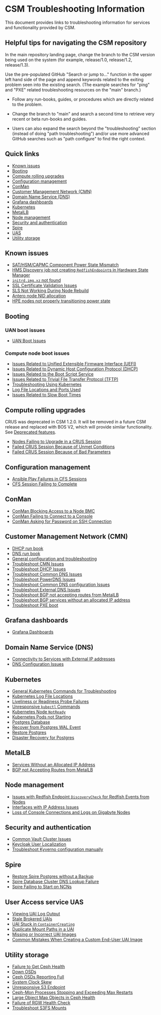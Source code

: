 # CSM Troubleshooting Information

This document provides links to troubleshooting information for services and functionality provided by CSM.

## Helpful tips for navigating the CSM repository

In the main repository landing page, change the branch to the CSM version being used on the system (for example, release/1.0, release/1.2, release/1.3).

Use the pre-populated GitHub "Search or jump to..." function in the upper left hand side of the page and append keywords related
to the exiting problem seen into the existing search. (The example searches for "ping" and "PXE" related troubleshooting resources on the "main" branch.)

* Follow any run-books, guides, or procedures which are directly related to the problem.

* Change the branch to "main" and search a second time to retrieve very recent or beta run-books and guides.

* Users can also expand the search beyond the "troubleshooting" section (instead of doing "path troubleshooting") and/or use more advanced GitHub searches such as "path configure" to find the right context.

## Quick links

* [Known issues](#known-issues)
* [Booting](#booting)
* [Compute rolling upgrades](#compute-rolling-upgrades)
* [Configuration management](#configuration-management)
* [ConMan](#conman)
* [Customer Management Network (CMN)](#customer-management-network-cmn)
* [Domain Name Service (DNS)](#domain-name-service-dns)
* [Grafana dashboards](#grafana-dashboards)
* [Kubernetes](#kubernetes)
* [MetalLB](#metallb)
* [Node management](#node-management)
* [Security and authentication](#security-and-authentication)
* [Spire](#spire)
* [UAS](#user-access-service-uas)
* [Utility storage](#utility-storage)

## Known issues

* [SAT/HSM/CAPMC Component Power State Mismatch](known_issues/component_power_state_mismatch.md)
* [HMS Discovery job not creating `RedfishEndpoint`s in Hardware State Manager](known_issues/discovery_job_not_creating_redfish_endpoints.md)
* [`initrd.img.xz` not found](known_issues/initrd.img.zx_not_found.md)
* [SSL Certificate Validation Issues](known_issues/ssl_certificate_validation_issues.md)
* [SLS Not Working During Node Rebuild](known_issues/SLS_Not_Working_During_Node_Rebuild.md)
* [Antero node NID allocation](known_issues/antero_node_NID_allocation.md)
* [HPE nodes not properly transitioning power state](known_issues/hpe_systems_not_transitioning_power_state.md)

## Booting

### UAN boot issues

* [UAN Boot Issues](../operations/boot_orchestration/Troubleshoot_UAN_Boot_Issues.md)

### Compute node boot issues

* [Issues Related to Unified Extensible Firmware Interface (UEFI)](../operations/boot_orchestration/Troubleshoot_Compute_Node_Boot_Issues_Related_to_Unified_Extensible_Firmware_Interface_UEFI.md)
* [Issues Related to Dynamic Host Configuration Protocol (DHCP)](../operations/boot_orchestration/Troubleshoot_Compute_Node_Boot_Issues_Related_to_Dynamic_Host_Configuration_Protocol_DHCP.md)
* [Issues Related to the Boot Script Service](../operations/boot_orchestration/Troubleshoot_Compute_Node_Boot_Issues_Related_to_the_Boot_Script_Service_BSS.md)
* [Issues Related to Trivial File Transfer Protocol (TFTP)](../operations/boot_orchestration/Troubleshoot_Compute_Node_Boot_Issues_Related_to_Trivial_File_Transfer_Protocol_TFTP.md)
* [Troubleshooting Using Kubernetes](../operations/boot_orchestration/Troubleshoot_Compute_Node_Boot_Issues_Using_Kubernetes.md)
* [Log File Locations and Ports Used](../operations/boot_orchestration/Log_File_Locations_and_Ports_Used_in_Compute_Node_Boot_Troubleshooting.md)
* [Issues Related to Slow Boot Times](../operations/boot_orchestration/Troubleshoot_Compute_Node_Boot_Issues_Related_to_Slow_Boot_Times.md)

## Compute rolling upgrades

CRUS was deprecated in CSM 1.2.0. It will be removed in a future CSM release and replaced with BOS V2, which will provide similar functionality.
See [Deprecated features](../introduction/differences.md#deprecated-features).

* [Nodes Failing to Upgrade in a CRUS Session](../operations/compute_rolling_upgrades/Troubleshoot_Nodes_Failing_to_Upgrade_in_a_CRUS_Session.md)
* [Failed CRUS Session Because of Unmet Conditions](../operations/compute_rolling_upgrades/Troubleshoot_a_Failed_CRUS_Session_Due_to_Unmet_Conditions.md)
* [Failed CRUS Session Because of Bad Parameters](../operations/compute_rolling_upgrades/Troubleshoot_a_Failed_CRUS_Session_Due_to_Bad_Parameters.md)

## Configuration management

* [Ansible Play Failures in CFS Sessions](../operations/configuration_management/Troubleshoot_Ansible_Play_Failures_in_CFS_Sessions.md)
* [CFS Session Failing to Complete](../operations/configuration_management/Troubleshoot_CFS_Session_Failing_to_Complete.md)

## ConMan

* [ConMan Blocking Access to a Node BMC](../operations/conman/Troubleshoot_ConMan_Blocking_Access_to_a_Node_BMC.md)
* [ConMan Failing to Connect to a Console](../operations/conman/Troubleshoot_ConMan_Failing_to_Connect_to_a_Console.md)
* [ConMan Asking for Password on SSH Connection](../operations/conman/Troubleshoot_ConMan_Asking_for_Password_on_SSH_Connection.md)

## Customer Management Network (CMN)

* [DHCP run book](dhcp_runbook.md)
* [DNS run book](dns_runbook.md)
* [General configuration and troubleshooting](../operations/network/management_network/README.md)
* [Troubleshoot CMN Issues](../operations/network/customer_accessible_networks/Troubleshoot_CMN_Issues.md)
* [Troubleshoot DHCP Issues](../operations/network/dhcp/Troubleshoot_DHCP_Issues.md)
* [Troubleshoot Common DNS Issues](../operations/network/dns/Troubleshoot_Common_DNS_Issues.md)
* [Troubleshoot PowerDNS Issues](../operations/network/dns/Troubleshoot_PowerDNS.md)
* [Troubleshoot Common DNS configuration Issues](../operations/network/external_dns/Troubleshoot_DNS_Configuration_Issues.md)
* [Troubleshoot External DNS Issues](../operations/network/external_dns/Troubleshoot_Systems_Not_Provisioned_with_External_IP_Addresses.md)
* [Troubleshoot BGP not accepting routes from MetalLB](../operations/network/metallb_bgp/Troubleshoot_BGP_not_Accepting_Routes_from_MetalLB.md)
* [Troubleshoot BGP services without an allocated IP address](../operations/network/metallb_bgp/Troubleshoot_Services_without_an_Allocated_IP_Address.md)
* [Troubleshoot PXE boot](../install/troubleshooting_pxe_boot.md)

## Grafana dashboards

* [Grafana Dashboards](../operations/system_management_health/Troubleshoot_Grafana_Dashboard.md)

## Domain Name Service (DNS)

* [Connectivity to Services with External IP addresses](../operations/network/external_dns/Troubleshoot_Systems_Not_Provisioned_with_External_IP_Addresses.md)
* [DNS Configuration Issues](../operations/network/external_dns/Troubleshoot_DNS_Configuration_Issues.md)

## Kubernetes

* [General Kubernetes Commands for Troubleshooting](kubernetes/Kubernetes_Troubleshooting_Information.md)
* [Kubernetes Log File Locations](kubernetes/Kubernetes_Log_File_Locations.md)
* [Liveliness or Readiness Probe Failures](kubernetes/Troubleshoot_Liveliness_Readiness_Probe_Failures.md)
* [Unresponsive `kubectl` Commands](kubernetes/Troubleshoot_Unresponsive_kubectl_Commands.md)
* [Kubernetes Node `NotReady`](kubernetes/Troubleshoot_Kubernetes_Node_NotReady.md)
* [Kubernetes Pods not Starting](kubernetes/Troubleshoot_Kubernetes_Pods_Not_Starting.md)
* [Postgres Database](../operations/kubernetes/Troubleshoot_Postgres_Database.md)
* [Recover from Postgres WAL Event](../operations/kubernetes/Troubleshoot_Postgres_Database.md)
* [Restore Postgres](../operations/kubernetes/Restore_Postgres.md)
* [Disaster Recovery for Postgres](../operations/kubernetes/Disaster_Recovery_Postgres.md)

## MetalLB

* [Services Without an Allocated IP Address](../operations/network/metallb_bgp/Troubleshoot_Services_without_an_Allocated_IP_Address.md)
* [BGP not Accepting Routes from MetalLB](../operations/network/metallb_bgp/Troubleshoot_BGP_not_Accepting_Routes_from_MetalLB.md)

## Node management

* [Issues with Redfish Endpoint `DiscoveryCheck` for Redfish Events from Nodes](../operations/node_management/Troubleshoot_Issues_with_Redfish_Endpoint_Discovery.md)
* [Interfaces with IP Address Issues](../operations/node_management/Troubleshoot_Interfaces_with_IP_Address_Issues.md)
* [Loss of Console Connections and Logs on Gigabyte Nodes](../operations/node_management/Troubleshoot_Loss_of_Console_Connections_and_Logs_on_Gigabyte_Nodes.md)

## Security and authentication

* [Common Vault Cluster Issues](../operations/security_and_authentication/Troubleshoot_Common_Vault_Cluster_Issues.md)
* [Keycloak User Localization](../operations/security_and_authentication/Keycloak_User_Localization.md)
* [Troubleshoot Kyverno configuration manually](../operations/security_and_authentication/Troubleshoot_Kyverno_Configuration_manually.md)

## Spire

* [Restore Spire Postgres without a Backup](../operations/spire/Restore_Spire_Postgres_without_a_Backup.md)
* [Spire Database Cluster DNS Lookup Failure](known_issues/spire_database_lookup_error.md)
* [Spire Failing to Start on NCNs](../operations/spire/Troubleshoot_Spire_Failing_to_Start_on_NCNs.md)

## User Access service UAS

* [Viewing UAI Log Output](../operations/UAS_user_and_admin_topics/Troubleshoot_UAIs_by_Viewing_Log_Output.md)
* [Stale Brokered UAIs](../operations/UAS_user_and_admin_topics/Troubleshoot_Stale_Brokered_UAIs.md)
* [UAI Stuck in `ContainerCreating`](../operations/UAS_user_and_admin_topics/Troubleshoot_UAI_Stuck_in_ContainerCreating.md)
* [Duplicate Mount Paths in a UAI](../operations/UAS_user_and_admin_topics/Troubleshoot_Duplicate_Mount_Paths_in_a_UAI.md)
* [Missing or Incorrect UAI Images](../operations/UAS_user_and_admin_topics/Troubleshoot_Missing_or_Incorrect_UAI_Images.md)
* [Common Mistakes When Creating a Custom End-User UAI Image](../operations/UAS_user_and_admin_topics/Troubleshoot_Common_Mistakes_when_Creating_a_Custom_End-User_UAI_Image.md)

## Utility storage

* [Failure to Get Ceph Health](../operations/utility_storage/Troubleshoot_Failure_to_Get_Ceph_Health.md)
* [Down OSDs](../operations/utility_storage/Troubleshoot_a_Down_OSD.md)
* [Ceph OSDs Reporting Full](../operations/utility_storage/Troubleshoot_Ceph_OSDs_Reporting_Full.md)
* [System Clock Skew](../operations/utility_storage/Troubleshoot_System_Clock_Skew.md)
* [Unresponsive S3 Endpoint](../operations/utility_storage/Troubleshoot_an_Unresponsive_S3_Endpoint.md)
* [Ceph-Mon Processes Stopping and Exceeding Max Restarts](../operations/utility_storage/Troubleshoot_Ceph-Mon_Processes_Stopping_and_Exceeding_Max_Restarts.md)
* [Large Object Map Objects in Ceph Health](../operations/utility_storage/Troubleshoot_Large_Object_Map_Objects_in_Ceph_Health.md)
* [Failure of RGW Health Check](../operations/utility_storage/Troubleshoot_RGW_Health_Check_Fail.md)
* [Troubleshoot S3FS Mounts](../operations/utility_storage/Troubleshoot_S3FS_Mounts.md)
